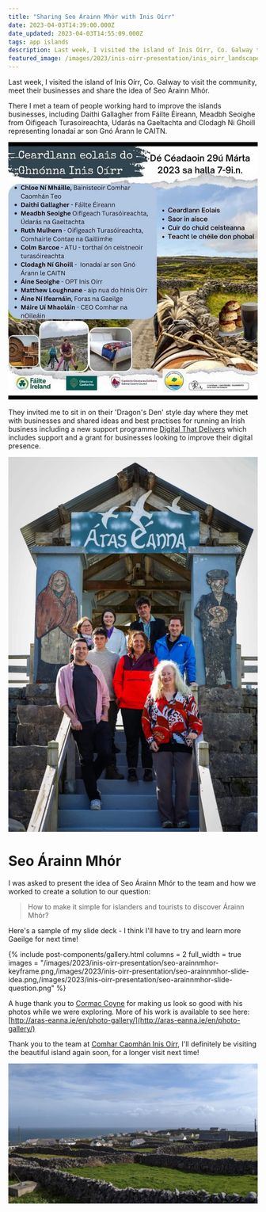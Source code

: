 ```yaml
---
title: "Sharing Seo Árainn Mhór with Inis Oírr"
date: 2023-04-03T14:39:00.000Z
date_updated: 2023-04-03T14:55:09.000Z
tags: app islands
description: Last week, I visited the island of Inis Oírr, Co. Galway to visit the community, meet their businesses and share the idea of Seo Árainn Mhór
featured_image: /images/2023/inis-oirr-presentation/inis_oirr_landscape.jpg
---
```


Last week, I visited the island of Inis Oírr, Co. Galway to visit the community, meet their businesses and share the idea of Seo Árainn Mhór.

There I met a team of people working hard to improve the islands businesses, including Daithi Gallagher from Fáilte Éireann, Meadbh Seoighe from Oifigeach Turasoireachta, Udarás na Gaeltachta and Clodagh Ni Ghoill representing lonadaí ar son Gnó Árann le CAITN.

![Poster for the Inis Oírr Event](/images/2023/inis-oirr-presentation/poster-inis-oirr.jpeg)

They invited me to sit in on their 'Dragon's Den' style day where they met with businesses and shared ideas and best practises for running an Irish business including a new support programme [Digital That Delivers](https://www.failteireland.ie/digitalthatdelivers.aspx) which includes support and a grant for businesses looking to improve their digital presence.

![The team posing in front of Áras Éanna](/images/2023/inis-oirr-presentation/aras_eanna.jpeg)

# Seo Árainn Mhór

I was asked to present the idea of Seo Árainn Mhór to the team and how we worked to create a solution to our question:

> How to make it simple for islanders and tourists to discover Árainn Mhór?

Here's a sample of my slide deck - I think I'll have to try and learn more Gaeilge for next time!

{% include post-components/gallery.html
	columns = 2
	full_width = true
	images = "/images/2023/inis-oirr-presentation/seo-arainnmhor-keyframe.png,/images/2023/inis-oirr-presentation/seo-arainnmhor-slide-idea.png,/images/2023/inis-oirr-presentation/seo-arainnmhor-slide-question.png"
%}

A huge thank you to [Cormac Coyne](https://twitter.com/CormacCoyne) for making us look so good with his photos while we were exploring. More of his work is available to see here: [http://aras-eanna.ie/en/photo-gallery/](http://aras-eanna.ie/en/photo-gallery/)

Thank you to the team at [Comhar Caomhán Inis Oírr](https://www.facebook.com/comharcaomhan.inisoirr), I'll definitely be visiting the beautiful island again soon, for a longer visit next time!

![Inis Oírr town](/images/2023/inis-oirr-presentation/inis_oirr_coastline_town.jpg)